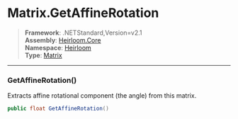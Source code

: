 # Matrix.GetAffineRotation

> **Framework**: .NETStandard,Version=v2.1  
> **Assembly**: [Heirloom.Core][0]  
> **Namespace**: [Heirloom][0]  
> **Type**: [Matrix][1]  

--------------------------------------------------------------------------------

### GetAffineRotation()

Extracts affine rotational component (the angle) from this matrix.

```cs
public float GetAffineRotation()
```

[0]: ..\Heirloom.Core.md
[1]: Heirloom.Matrix.md

